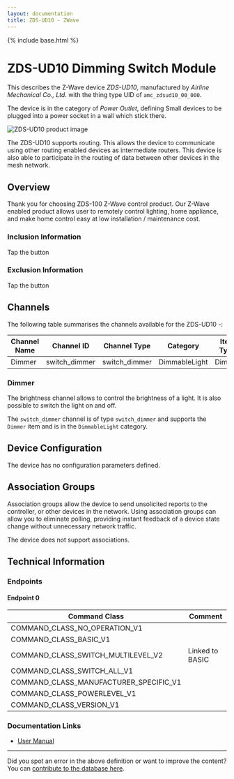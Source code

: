 ```yaml
---
layout: documentation
title: ZDS-UD10 - ZWave
---
```


{% include base.html %}

# ZDS-UD10 Dimming Switch Module
This describes the Z-Wave device *ZDS-UD10*, manufactured by *Airline Mechanical Co., Ltd.* with the thing type UID of ```amc_zdsud10_00_000```.

The device is in the category of *Power Outlet*, defining Small devices to be plugged into a power socket in a wall which stick there.

![ZDS-UD10 product image](https://opensmarthouse.org/zwavedatabase/184/image/)


The ZDS-UD10 supports routing. This allows the device to communicate using other routing enabled devices as intermediate routers.  This device is also able to participate in the routing of data between other devices in the mesh network.

## Overview

Thank you for choosing ZDS-100 Z-Wave control product. Our Z-Wave enabled product allows user to remotely control lighting, home appliance, and make home control easy at low installation / maintenance cost. 

### Inclusion Information

Tap the button

### Exclusion Information

Tap the button

## Channels

The following table summarises the channels available for the ZDS-UD10 -:

| Channel Name | Channel ID | Channel Type | Category | Item Type |
|--------------|------------|--------------|----------|-----------|
| Dimmer | switch_dimmer | switch_dimmer | DimmableLight | Dimmer | 

### Dimmer
The brightness channel allows to control the brightness of a light.
            It is also possible to switch the light on and off.

The ```switch_dimmer``` channel is of type ```switch_dimmer``` and supports the ```Dimmer``` item and is in the ```DimmableLight``` category.



## Device Configuration

The device has no configuration parameters defined.

## Association Groups

Association groups allow the device to send unsolicited reports to the controller, or other devices in the network. Using association groups can allow you to eliminate polling, providing instant feedback of a device state change without unnecessary network traffic.

The device does not support associations.
## Technical Information

### Endpoints

#### Endpoint 0

| Command Class | Comment |
|---------------|---------|
| COMMAND_CLASS_NO_OPERATION_V1| |
| COMMAND_CLASS_BASIC_V1| |
| COMMAND_CLASS_SWITCH_MULTILEVEL_V2| Linked to BASIC|
| COMMAND_CLASS_SWITCH_ALL_V1| |
| COMMAND_CLASS_MANUFACTURER_SPECIFIC_V1| |
| COMMAND_CLASS_POWERLEVEL_V1| |
| COMMAND_CLASS_VERSION_V1| |

### Documentation Links

* [User Manual](https://opensmarthouse.org/zwavedatabase/184/ZDS-manual.pdf)

---

Did you spot an error in the above definition or want to improve the content?
You can [contribute to the database here](https://opensmarthouse.org/zwavedatabase/184).
